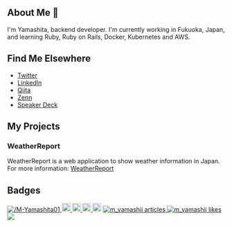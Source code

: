 ## About Me 👋
I'm Yamashita, backend developer.
I'm currently working in Fukuoka, Japan, and learning Ruby, Ruby on Rails, Docker, Kubernetes and AWS.

## Find Me Elsewhere
- [Twitter](https://twitter.com/M_Yamashii)
- [LinkedIn](https://www.linkedin.com/in/m-yamashii/)
- [Qiita](https://qiita.com/M-Yamashii)
- [Zenn](https://zenn.dev/m_yamashii)
- [Speaker Deck](https://speakerdeck.com/myamashii)

## My Projects

### WeatherReport

WeatherReport is a web application to show weather information in Japan.  
For more information: [WeatherReport](https://github.com/M-Yamashita01/WeatherReport)


## Badges

<p align="left"> 
  <a href="https://github.com/M-Yamashita01/M-Yamashita01/">
    <img src="https://komarev.com/ghpvc/?username=/M-Yamashita01" alt="/M-Yamashita01" />
  </a>
  <a href="https://twitter.com/M_Yamashii">
    <img height="20" src="https://img.shields.io/twitter/follow/M_Yamashii?label=Twitter&logo=twitter&style=flat" />
  </a>
  <a href="https://github.com/M-Yamashita01">
    <img height="20" src="https://img.shields.io/github/followers/M-Yamashita01?label=follow&logo=github&style=flat" />
  </a>
  <a href="http://qiita.com/M-Yamashii">
    <img height="20" src="https://qiita-badge.apiapi.app/s/M-Yamashii/posts.svg" />
  </a>
  <//qiita.com/M-Yamashii">
    <img height="20" src="https://qiita-badge.apiapi.app/s/M-Yamashii/contributions.svg" />
  </a>

  <!-- Zenn Articles のバッジ -->
  <a href="https://zenn.dev/m_yamashii/articles">
    <img src="https://zenn.badge.nikaera.com/s/m_yamashii/articles?style=plastic" alt="m_yamashii articles" />
  </a>
  <!-- Zenn Like のバッジ -->
  <a href="https://zenn.dev/m_yamashii">
    <img src="https://zenn.badge.nikaera.com/s/m_yamashii/likes?style=plastic" alt="m_yamashii likes" />
  </a>
  <!-- Speakerdeck のバッジ -->
  <a href="https://Speakerdeck.com/myamashii">
    <img src="https://img.shields.io/badge/Speaker_Deck-myamashii?style=flat-squar&logo=speaker-deck">
  </a>
</p>


<!--
**M-Yamashita01/M-Yamashita01** is a ✨ _special_ ✨ repository because its `README.md` (this file) appears on your GitHub profile.

Here are some ideas to get you started:

- 🔭 I’m currently working on ...
- 🌱 I’m currently learning ...
- 👯 I’m looking to collaborate on ...
- 🤔 I’m looking for help with ...
- 💬 Ask me about ...
- 📫 How to reach me: ...
- 😄 Pronouns: ...
- ⚡ Fun fact: ...
-->
